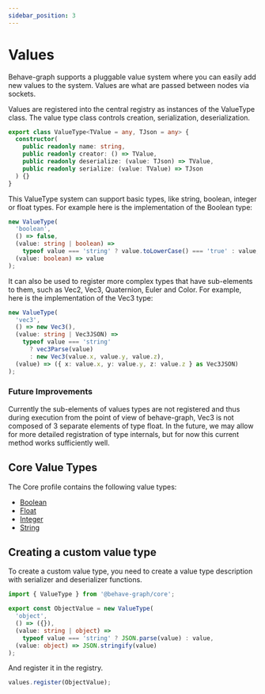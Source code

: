 ```yaml
---
sidebar_position: 3
---
```


# Values

Behave-graph supports a pluggable value system where you can easily add new values to the system. Values are what are passed between nodes via sockets.

Values are registered into the central registry as instances of the ValueType class. The value type class controls creation, serialization, deserialization.

```ts
export class ValueType<TValue = any, TJson = any> {
  constructor(
    public readonly name: string,
    public readonly creator: () => TValue,
    public readonly deserialize: (value: TJson) => TValue,
    public readonly serialize: (value: TValue) => TJson
  ) {}
}
```

This ValueType system can support basic types, like string, boolean, integer or float types. For example here is the implementation of the Boolean type:

```ts
new ValueType(
  'boolean',
  () => false,
  (value: string | boolean) =>
    typeof value === 'string' ? value.toLowerCase() === 'true' : value,
  (value: boolean) => value
);
```

It can also be used to register more complex types that have sub-elements to them, such as Vec2, Vec3, Quaternion, Euler and Color. For example, here is the implementation of the Vec3 type:

```ts
new ValueType(
  'vec3',
  () => new Vec3(),
  (value: string | Vec3JSON) =>
    typeof value === 'string'
      ? vec3Parse(value)
      : new Vec3(value.x, value.y, value.z),
  (value) => ({ x: value.x, y: value.y, z: value.z } as Vec3JSON)
);
```

### Future Improvements

Currently the sub-elements of values types are not registered and thus during execution from the point of view of behave-graph, Vec3 is not composed of 3 separate elements of type float. In the future, we may allow for more detailed registration of type internals, but for now this current method works sufficiently well.

## Core Value Types

The Core profile contains the following value types:

- [Boolean](../profiles/Core/Values/boolean)
- [Float](../profiles/Core/Values/float)
- [Integer](../profiles/Core/Values/integer)
- [String](../profiles/Core/Values/string)


## Creating a custom value type

To create a custom value type, you need to create a value type description with serializer and deserializer functions.

```ts
import { ValueType } from '@behave-graph/core';

export const ObjectValue = new ValueType(
  'object',
  () => ({}),
  (value: string | object) =>
    typeof value === 'string' ? JSON.parse(value) : value,
  (value: object) => JSON.stringify(value)
);
````

And register it in the registry.

```ts
values.register(ObjectValue);
```
